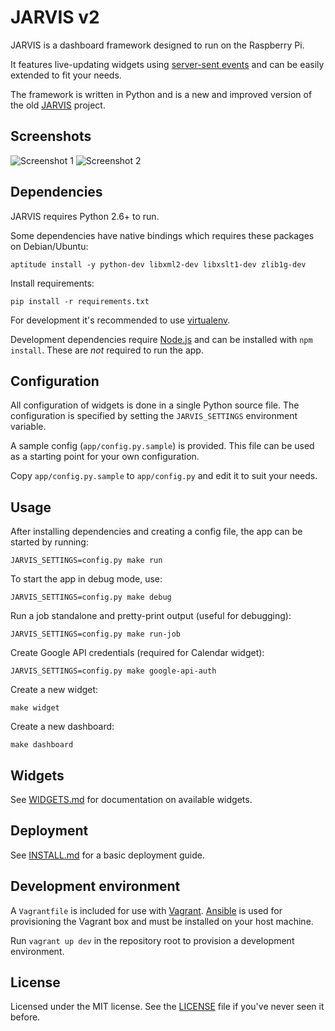 JARVIS v2
=========
JARVIS is a dashboard framework designed to run on the Raspberry Pi.

It features live-updating widgets using
[server-sent events](http://en.wikipedia.org/wiki/Server-sent_events) and can be
easily extended to fit your needs.

The framework is written in Python and is a new and improved version of the old
[JARVIS](https://github.com/martinp/jarvis) project.

Screenshots
-----------
![Screenshot 1](https://github.com/martinp/jarvis2/raw/master/public/jarvis2.png)
![Screenshot 2](https://github.com/martinp/jarvis2/raw/master/public/jarvis2_1.png)

Dependencies
------------
JARVIS requires Python 2.6+ to run.

Some dependencies have native bindings which requires these packages on
Debian/Ubuntu:

    aptitude install -y python-dev libxml2-dev libxslt1-dev zlib1g-dev

Install requirements:

    pip install -r requirements.txt

For development it's recommended to use [virtualenv](http://www.virtualenv.org).

Development dependencies require [Node.js](http://nodejs.org) and can be
installed with `npm install`. These are *not* required to run the app.

Configuration
-------------
All configuration of widgets is done in a single Python source file. The
configuration is specified by setting the `JARVIS_SETTINGS` environment
variable.

A sample config (`app/config.py.sample`) is provided. This file can be used as a
starting point for your own configuration.

Copy `app/config.py.sample` to `app/config.py` and edit it to suit your needs.

Usage
-----
After installing dependencies and creating a config file, the app can be started
by running:

    JARVIS_SETTINGS=config.py make run

To start the app in debug mode, use:

    JARVIS_SETTINGS=config.py make debug

Run a job standalone and pretty-print output (useful for debugging):

    JARVIS_SETTINGS=config.py make run-job

Create Google API credentials (required for Calendar widget):

    JARVIS_SETTINGS=config.py make google-api-auth

Create a new widget:

    make widget

Create a new dashboard:

    make dashboard

Widgets
-------
See [WIDGETS.md](WIDGETS.md) for documentation on available widgets.

Deployment
----------
See [INSTALL.md](INSTALL.md) for a basic deployment guide.

Development environment
-----------------------
A `Vagrantfile` is included for use with [Vagrant](http://www.vagrantup.com).
[Ansible](http://www.ansible.com) is used for provisioning the Vagrant box and
must be installed on your host machine.

Run `vagrant up dev` in the repository root to provision a development
environment.

License
-------
Licensed under the MIT license. See the [LICENSE](LICENSE) file if you've never
seen it before.
